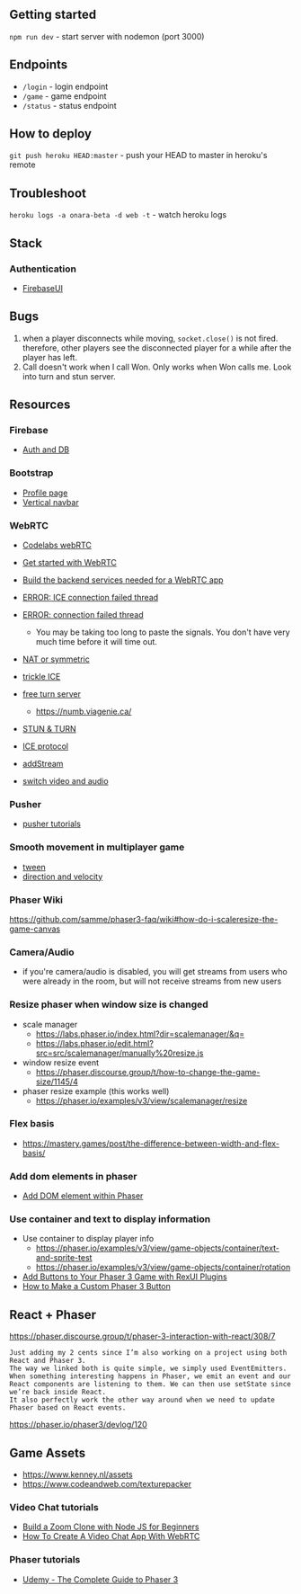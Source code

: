 ## Getting started
`npm run dev` - start server with nodemon (port 3000)

## Endpoints
- `/login` - login endpoint
- `/game` - game endpoint
- `/status` - status endpoint

## How to deploy
`git push heroku HEAD:master` - push your HEAD to master in heroku's remote 

## Troubleshoot
`heroku logs -a onara-beta -d web -t` - watch heroku logs

## Stack
### Authentication
- [FirebaseUI](https://firebase.google.com/docs/auth/web/firebaseui?authuser=0)

## Bugs
1. when a player disconnects while moving, `socket.close()` is not fired. therefore, other players see the disconnected player for a while after the player has left.
2. Call doesn't work when I call Won. Only works when Won calls me. Look into turn and stun server.

## Resources
### Firebase
- [Auth and DB](https://www.youtube.com/watch?v=q5J5ho7YUhA&ab_channel=Fireship)

### Bootstrap
- [Profile page](https://bbbootstrap.com/snippets/bootstrap-edit-job-profile-form-add-experience-94553916)
- [Vertical navbar](https://getbootstrap.com/docs/4.0/components/navs/#javascript-behavior)

### WebRTC
- [Codelabs webRTC](https://codelabs.developers.google.com/codelabs/webrtc-web#0)
- [Get started with WebRTC](https://www.html5rocks.com/en/tutorials/webrtc/basics/)
- [Build the backend services needed for a WebRTC app](https://www.html5rocks.com/en/tutorials/webrtc/infrastructure/)
- [ERROR: ICE connection failed thread](https://github.com/feross/simple-peer/issues/202#issue-262008686)
- [ERROR: connection failed thread](https://github.com/feross/simple-peer/issues/732)
  - You may be taking too long to paste the signals. You don't have very much time before it will time out.
- [NAT or symmetric](https://jsfiddle.net/5ftsd5c2/17/)
- [trickle ICE](https://github.com/feross/simple-peer/issues/67#issuecomment-187955362)
- [free turn server](https://gist.github.com/yetithefoot/7592580#gistcomment-3337249)
  - https://numb.viagenie.ca/
- [STUN & TURN](https://www.viagenie.ca/publications/2008-08-cluecon-stun-turn-ice.pdf)
- [ICE protocol](https://webrtchacks.com/trickle-ice/)

- [addStream](https://github.com/feross/simple-peer/issues/638)
- [switch video and audio](https://simpl.info/getusermedia/sources/)

### Pusher
- [pusher tutorials](https://pusher.com/tutorials)
### Smooth movement in multiplayer game
  - [tween](https://www.html5gamedevs.com/topic/21644-smooth-texture-movement-from-point-to-point/?do=findComment&comment=123395)
  - [direction and velocity](https://www.html5gamedevs.com/topic/21028-smooth-movement-in-multiplayer/?do=findComment&comment=119741)

### Phaser Wiki
https://github.com/samme/phaser3-faq/wiki#how-do-i-scaleresize-the-game-canvas

### Camera/Audio
- if you're camera/audio is disabled, you will get streams from users who were already in the room, but will not receive streams from new users

### Resize phaser when window size is changed
- scale manager
  - https://labs.phaser.io/index.html?dir=scalemanager/&q=
  - https://labs.phaser.io/edit.html?src=src/scalemanager/manually%20resize.js
- window resize event
  - https://phaser.discourse.group/t/how-to-change-the-game-size/1145/4
- phaser resize example (this works well)
  - https://phaser.io/examples/v3/view/scalemanager/resize

### Flex basis
- https://mastery.games/post/the-difference-between-width-and-flex-basis/

### Add dom elements in phaser
- [Add DOM element within Phaser](https://www.youtube.com/watch?v=y8_WqDX3MCo&ab_channel=Ourcade)

### Use container and text to display information
- Use container to display player info
  - https://phaser.io/examples/v3/view/game-objects/container/text-and-sprite-test
  - https://phaser.io/examples/v3/view/game-objects/container/rotation
- [Add Buttons to Your Phaser 3 Game with RexUI Plugins](https://youtu.be/SU2H903RJcE)
- [How to Make a Custom Phaser 3 Button](https://youtu.be/yWlILdKrbqQ)

## React + Phaser
https://phaser.discourse.group/t/phaser-3-interaction-with-react/308/7
```
Just adding my 2 cents since I’m also working on a project using both React and Phaser 3.
The way we linked both is quite simple, we simply used EventEmitters.
When something interesting happens in Phaser, we emit an event and our React components are listening to them. We can then use setState since we’re back inside React.
It also perfectly work the other way around when we need to update Phaser based on React events.
```


https://phaser.io/phaser3/devlog/120

## Game Assets
- https://www.kenney.nl/assets
- https://www.codeandweb.com/texturepacker

### Video Chat tutorials
- [Build a Zoom Clone with Node JS for Beginners](https://youtu.be/ZVznzY7EjuY)
- [How To Create A Video Chat App With WebRTC](https://youtu.be/DvlyzDZDEq4)

### Phaser tutorials
  - [Udemy - The Complete Guide to Phaser 3](https://www.udemy.com/course/game-development-in-js-the-complete-guide-w-phaser-3/)